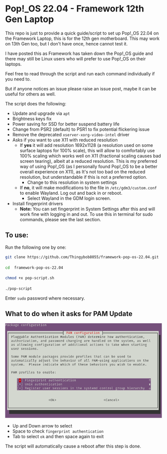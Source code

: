 # Pop!_OS 22.04 - Framework 12th Gen Laptop

This repo is just to provide a quick guide/script to set up Pop!_OS 22.04 on the Framework Laptop, this is for the 12th gen motherboard.
This may work on 13th Gen too, but I don't have once, hence cannot test it.

I have posted this as Framework has taken down the Pop!_OS guide and there may still be Linux users who will prefer to use Pop!_OS on their laptops.

Feel free to read through the script and run each command individually if you need to.

But if anyone notices an issue please raise an issue post, maybe it can be useful for others as well.

The script does the following:

- Update and upgrade via `apt`
- Brightness keys fix
- Power saving for SSD for better suspend battery life
- Change from PSR2 (default) to PSR1 to fix potential flickering issue
- Remove the deprecated `xserver-xorg-video-intel` driver
- Asks if you want to use X11 with reduced resolution
    - If **yes** it will add resolution 1692x1128 (a resolution used on some surface laptops for 100% scale), this will allow to comfortably use 100% scaling which works well on X11 (fractional scaling causes bad screen tearing), albeit at a reduced resolution. This is my preferred way of using Pop!_OS (as I personally found Pop!_OS to be a better overall experience on X11), as It's not too bad on the reduced resolution, but understandable if this is not a preferred option.
        - Change to this resolution in system settings
    - If **no**, it will make modifications to the file in `/etc/gdm3/custom.conf` to enable Wayland. Log out and back in or reboot.
        - Select Wayland in the GDM login screen. 
- Install fingerprint drivers
    - **Note:** You can set fingerprint in System Settings after this and will work fine with logging in and out. To use this in terminal for sudo commands, please see the last section.

## To use:

Run the following one by one:

```sh
git clone https://github.com/Thingybob8055/framework-pop-os-22.04.git

cd  framework-pop-os-22.04

chmod +x pop-script.sh

./pop-script
```

Enter `sudo` password where necessary.

## What to do when it asks for PAM Update

![](/images/pam.png)

- Up and Down arrow to select
- Space to check `fingerprint authentication`
- Tab to select `ok` and then space again to exit

The script will automatically cause a reboot after this step is done.

